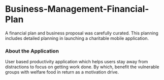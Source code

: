 # Business-Management-Financial-Plan

A financial plan and business proposal was carefully curated. This planning includes detailed planning in launching a charitable mobile application.

### About the Application
User based productivity application which helps users stay away from distractions to focus on getting work
done. By which, benefit the vulnerable groups with welfare food in return as a motivation drive. 


